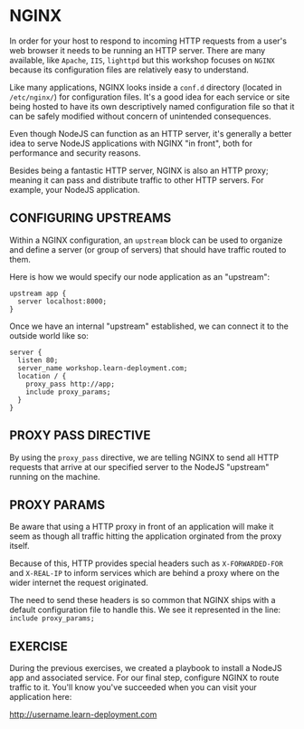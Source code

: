 # NGINX

In order for your host to respond to incoming HTTP requests from a user's web
browser it needs to be running an HTTP server. There are many available, like
`Apache`, `IIS`, `lighttpd` but this workshop focuses on `NGINX` because its
configuration files are relatively easy to understand.

Like many applications, NGINX looks inside a `conf.d` directory (located in
`/etc/nginx/`) for configuration files. It's a good idea for each service or
site being hosted to have its own descriptively named configuration file so
that it can be safely modified without concern of unintended consequences.

Even though NodeJS can function as an HTTP server, it's generally a better idea
to serve NodeJS applications with NGINX "in front", both for performance and
security reasons.

Besides being a fantastic HTTP server, NGINX is also an HTTP proxy; meaning it
can pass and distribute traffic to other HTTP servers. For example, your NodeJS
application.

## CONFIGURING UPSTREAMS

Within a NGINX configuration, an `upstream` block can be used to organize and
define a server (or group of servers) that should have traffic routed to them.

Here is how we would specify our node application as an "upstream":

```
upstream app {
  server localhost:8000;
}
```

Once we have an internal "upstream" established, we can connect it to the
outside world like so:

```
server {
  listen 80;
  server_name workshop.learn-deployment.com;
  location / {
    proxy_pass http://app;
    include proxy_params;
  }
}
```

## PROXY PASS DIRECTIVE

By using the `proxy_pass` directive, we are telling NGINX to send all HTTP
requests that arrive at our specified server to the NodeJS "upstream" running
on the machine.

## PROXY PARAMS

Be aware that using a HTTP proxy in front of an application will make it seem as
though all traffic hitting the application orginated from the proxy itself.

Because of this, HTTP provides special headers such as `X-FORWARDED-FOR` and
`X-REAL-IP` to inform services which are behind a proxy where on the wider
internet the request originated.

The need to send these headers is so common that NGINX ships with a default
configuration file to handle this. We see it represented in the line:
`include proxy_params;`

## EXERCISE

During the previous exercises, we created a playbook to install a NodeJS app and
associated service. For our final step, configure NGINX to route traffic to it.
You'll know you've succeeded when you can visit your application here:

http://username.learn-deployment.com
